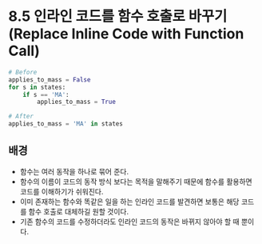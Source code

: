 # 8.5 인라인 코드를 함수 호출로 바꾸기(Replace Inline Code with Function Call)

```python
# Before
applies_to_mass = False
for s in states:
    if s == 'MA':
        applies_to_mass = True
```



```python
# After
applies_to_mass = 'MA' in states
```



## 배경

* 함수는 여러 동작을 하나로 묶어 준다.
* 함수의 이름이 코드의 동작 방식 보다는 목적을 말해주기 때문에 함수를 활용하면 코드를 이해하기가 쉬워진다.
* 이미 존재하는 함수와 똑같은 일을 하는 인라인 코드를 발견하면 보통은 해당 코드를 함수 호출로 대체하길 원할 것이다.
* 기존 함수의 코드를 수정하더라도 인라인 코드의 동작은 바뀌지 않아야 할 때 뿐이다.